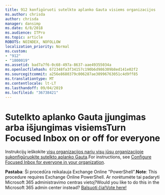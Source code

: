 ```yaml
---
title: 912 konfigūruoti sutelkto aplanko Gauta visiems organizacijos
ms.author: chrisda
author: chrisda
manager: dansimp
ms.date: 6/8/2018
ms.audience: ITPro
ms.topic: article
ROBOTS: NOINDEX, NOFOLLOW
localization_priority: Normal
ms.custom:
- "912"
- "1800019"
ms.assetid: bad7a7f6-0c68-497a-8637-aae49355034a
ms.openlocfilehash: 672348fa3f34157c190b6d986309b8ed141e02f2
ms.sourcegitcommit: a256e8680379c006287ae30996763051c4d9ff85
ms.translationtype: MT
ms.contentlocale: lt-LT
ms.lasthandoff: 09/04/2019
ms.locfileid: "36738421"
---
```

# <a name="turn-focused-inbox-on-or-off-for-everyone"></a><span data-ttu-id="0da1e-102">Sutelkto aplanko Gauta įjungimas arba išjungimas visiems</span><span class="sxs-lookup"><span data-stu-id="0da1e-102">Turn Focused Inbox on or off for everyone</span></span>

<span data-ttu-id="0da1e-103">Instrukcijų ieškokite [visų organizacijos narių visų jūsų organizacijoje sukonfigūruokite sutelkto aplanko Gauta](https://docs.microsoft.com/office365/admin/setup/configure-focused-inbox).</span><span class="sxs-lookup"><span data-stu-id="0da1e-103">For instructions, see [Configure Focused Inbox for everyone in your organization](https://docs.microsoft.com/office365/admin/setup/configure-focused-inbox).</span></span>

<span data-ttu-id="0da1e-104">**Pastaba**: Ši procedūra reikalauja Exchange Online "PowerShell".</span><span class="sxs-lookup"><span data-stu-id="0da1e-104">**Note**: This procedure requires Exchange Online PowerShell.</span></span> <span data-ttu-id="0da1e-105">Ar norėtumėte tai padaryti Microsoft 365 administravimo centras vietoj?</span><span class="sxs-lookup"><span data-stu-id="0da1e-105">Would you like to do this in the Microsoft 365 admin center instead?</span></span> [<span data-ttu-id="0da1e-106">Balsuoti čia!</span><span class="sxs-lookup"><span data-stu-id="0da1e-106">Vote here!</span></span>](https://go.microsoft.com/fwlink/p/?linkid=862489)
